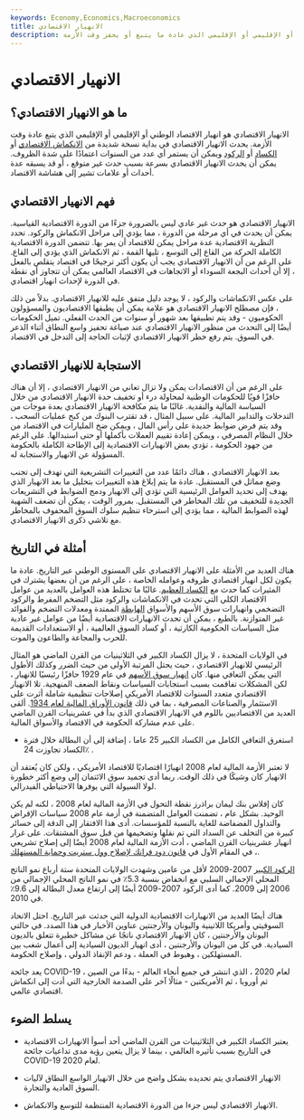 ```yaml
---
keywords: Economy,Economics,Macroeconomics
title: الانهيار الاقتصادي
description: الانهيار الاقتصادي هو انهيار الاقتصاد الوطني أو الإقليمي أو الإقليمي الذي عادة ما يتبع أو يحفز وقت الأزمة.
---
```


# الانهيار الاقتصادي
## ما هو الانهيار الاقتصادي؟

الانهيار الاقتصادي هو انهيار الاقتصاد الوطني أو الإقليمي أو الإقليمي الذي يتبع عادة وقت الأزمة. يحدث الانهيار الاقتصادي في بداية نسخة شديدة من [الانكماش الاقتصادي](/contraction) أو [الكساد](/depression) أو [الركود](/recession) ويمكن أن يستمر أي عدد من السنوات اعتمادًا على شدة الظروف. يمكن أن يحدث الانهيار الاقتصادي بسرعة بسبب حدث غير متوقع ، أو قد يسبقه عدة أحداث أو علامات تشير إلى هشاشة الاقتصاد.

## فهم الانهيار الاقتصادي

الانهيار الاقتصادي هو حدث غير عادي ليس بالضرورة جزءًا من الدورة الاقتصادية القياسية. يمكن أن يحدث في أي مرحلة من الدورة ، مما يؤدي إلى مراحل الانكماش والركود. تحدد النظرية الاقتصادية عدة مراحل يمكن للاقتصاد أن يمر بها. تتضمن الدورة الاقتصادية الكاملة الحركة من القاع إلى التوسع ، تليها القمة ، ثم الانكماش الذي يؤدي إلى القاع. على الرغم من أن الانهيار الاقتصادي يجب أن يكون أكثر ترجيحًا في اقتصاد يتقلص بالفعل ، إلا أن أحداث البجعة السوداء أو الاتجاهات في الاقتصاد العالمي يمكن أن تتجاوز أي نقطة في الدورة لإحداث انهيار اقتصادي.

على عكس الانكماشات والركود ، لا يوجد دليل متفق عليه للانهيار الاقتصادي. بدلاً من ذلك ، فإن مصطلح الانهيار الاقتصادي هو علامة يمكن أن يطبقها الاقتصاديون والمسؤولون الحكوميون - وقد يتم تطبيقها بعد شهور أو سنوات من الحدث الفعلي. تميل الحكومات أيضًا إلى التحدث من منظور الانهيار الاقتصادي عند صياغة تحفيز واسع النطاق أثناء الذعر في السوق. يتم رفع خطر الانهيار الاقتصادي لإثبات الحاجة إلى التدخل في الاقتصاد.

## الاستجابة للانهيار الاقتصادي

على الرغم من أن الاقتصادات يمكن ولا تزال تعاني من الانهيار الاقتصادي ، إلا أن هناك حافزًا قويًا للحكومات الوطنية لمحاولة درء أو تخفيف حدة الانهيار الاقتصادي من خلال السياسة المالية والنقدية. غالبًا ما يتم مكافحة الانهيار الاقتصادي بعدة موجات من التدخلات والتدابير المالية. على سبيل المثال ، قد تقترب البنوك من كبح عمليات السحب ، وقد يتم فرض ضوابط جديدة على رأس المال ، ويمكن ضخ المليارات في الاقتصاد من خلال النظام المصرفي ، ويمكن إعادة تقييم العملات بأكملها أو حتى استبدالها. على الرغم من جهود الحكومة ، تؤدي بعض الانهيارات الاقتصادية إلى الإطاحة الكاملة بالحكومة المسؤولة عن الانهيار والاستجابة له.

بعد الانهيار الاقتصادي ، هناك دائمًا عدد من التغييرات التشريعية التي تهدف إلى تجنب وضع مماثل في المستقبل. عادة ما يتم إبلاغ هذه التغييرات بتحليل ما بعد الانهيار الذي يهدف إلى تحديد العوامل الرئيسية التي تؤدي إلى الانهيار ودمج الضوابط في التشريعات الجديدة للتخفيف من تلك المخاطر في المستقبل. بمرور الوقت ، يمكن أن تضعف الشهية لهذه الضوابط المالية ، مما يؤدي إلى استرخاء تنظيم سلوك السوق المحفوف بالمخاطر مع تلاشي ذكرى الانهيار الاقتصادي.

## أمثلة في التاريخ

هناك العديد من الأمثلة على الانهيار الاقتصادي على المستوى الوطني عبر التاريخ. عادة ما يكون لكل انهيار اقتصادي ظروفه وعوامله الخاصة ، على الرغم من أن بعضها يشترك في المثيرات كما حدث مع [الكساد العظيم](/great_depression). غالبًا ما تختلط هذه العوامل بالعديد من عوامل الاقتصاد الكلي التي تحدث في الانكماشات والركود مثل التضخم المفرط والركود التضخمي وانهيارات سوق الأسهم والأسواق [الهابطة](/crash) الممتدة ومعدلات التضخم والفوائد غير المتوازنة. بالطبع ، يمكن أن تحدث الانهيارات الاقتصادية أيضًا من عوامل غير عادية مثل السياسات الحكومية الكارثية ، أو كساد السوق العالمية ، أو الاستعدادات القديمة للحرب والمجاعة والطاعون والموت.

في الولايات المتحدة ، لا يزال الكساد الكبير في الثلاثينيات من القرن الماضي هو المثال الرئيسي للانهيار الاقتصادي ، حيث يحتل المرتبة الأولى من حيث الضرر وكذلك الأطول التي يمكن التعافي منها. كان [انهيار سوق الأسهم](/stock-market-crash) في عام 1929 حافزًا رئيسيًا للانهيار ، لكن المشكلات تفاقمت بسبب استجابات السياسات ونقاط الضعف المنهجية. تلا الانهيار الاقتصادي متعدد السنوات للاقتصاد الأمريكي إصلاحات تنظيمية شاملة أثرت على الاستثمار والصناعات المصرفية ، بما في ذلك [قانون الأوراق المالية لعام 1934](/seact1934). ألقى العديد من الاقتصاديين باللوم في الانهيار الاقتصادي الذي بدأ في عشرينيات القرن الماضي على عدم مشاركة الحكومة في الاقتصاد والأسواق المالية.

- استغرق التعافي الكامل من الكساد الكبير 25 عاما ، إضافة إلى أن البطالة خلال فترة الكساد تجاوزت 24٪ .

>

لا تعتبر الأزمة المالية لعام 2008 انهيارًا اقتصاديًا للاقتصاد الأمريكي ، ولكن كان يُعتقد أن الانهيار كان وشيكًا في ذلك الوقت. ربما أدى تجميد سوق الائتمان إلى وضع أكثر خطورة لولا السيولة التي يوفرها الاحتياطي الفيدرالي.

كان إفلاس بنك ليمان براذرز نقطة التحول في الأزمة المالية لعام 2008 ، لكنه لم يكن الوحيد. بشكل عام ، تضمنت العوامل المتضمنة في أزمة عام 2008 سياسات الإقراض والتداول الفضفاضة للغاية بالنسبة للمؤسسات. أدى هذا الافتقار إلى الدقة إلى خسائر كبيرة من التخلف عن السداد التي تم نقلها وتضخيمها من قبل سوق المشتقات. على غرار انهيار عشرينيات القرن الماضي ، أدت الأزمة المالية لعام 2008 أيضًا إلى إصلاح تشريعي ، في المقام الأول في [قانون دود فرانك لإصلاح وول ستريت وحماية المستهلك](/dodd-frank-financial-regulatory-reform-bill).

[الركود الكبير](/great-recession) 2007-2009 لأقل من عامين وشهدت الولايات المتحدة ستة أرباع نمو الناتج المحلي الإجمالي السلبي مع انخفاض بنسبة 5.3٪ في نمو الناتج المحلي الإجمالي من 2006 إلى 2009. كما أدى الركود 2007-2009 أيضًا إلى ارتفاع معدل البطالة إلى 9.6٪ في 2010.

هناك أيضًا العديد من الانهيارات الاقتصادية الدولية التي حدثت عبر التاريخ. احتل الاتحاد السوفيتي وأمريكا اللاتينية واليونان والأرجنتين عناوين الأخبار في هذا الصدد. في حالتي اليونان والأرجنتين ، كان الانهيار الاقتصادي ناتجًا عن مشاكل خطيرة تتعلق بالديون السيادية. في كل من اليونان والأرجنتين ، أدى انهيار الديون السيادية إلى أعمال شغب بين المستهلكين ، وهبوط في العملة ، ودعم الإنقاذ الدولي ، وإصلاح الحكومة.

يعد جائحة COVID-19 لعام 2020 ، الذي انتشر في جميع أنحاء العالم - بدءًا من الصين ، ثم أوروبا ، ثم الأمريكتين - مثالًا آخر على الصدمة الخارجية التي أدت إلى انكماش اقتصادي عالمي.

## يسلط الضوء

- يعتبر الكساد الكبير في الثلاثينيات من القرن الماضي أحد أسوأ الانهيارات الاقتصادية في التاريخ بسبب تأثيره العالمي ، بينما لا يزال يتعين رؤية مدى تداعيات جائحة COVID-19 لعام 2020.

- الانهيار الاقتصادي يتم تحديده بشكل واضح من خلال الانهيار الواسع النطاق لآليات السوق العادية والتجارة.

- الانهيار الاقتصادي ليس جزءا من الدورة الاقتصادية المنتظمة للتوسع والانكماش.

